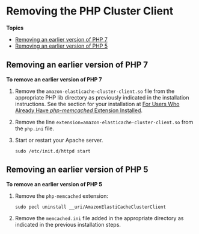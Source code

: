 # Removing the PHP Cluster Client<a name="Appendix.PHPAutoDiscoverySetup.Removing"></a>

**Topics**
+ [Removing an earlier version of PHP 7](#Appendix.PHPAutoDiscoverySetup.Removing.PHP7x)
+ [Removing an earlier version of PHP 5](#Appendix.PHPAutoDiscoverySetup.Removing.PHP5x)

## Removing an earlier version of PHP 7<a name="Appendix.PHPAutoDiscoverySetup.Removing.PHP7x"></a>

**To remove an earlier version of PHP 7**

1. Remove the `amazon-elasticache-cluster-client.so` file from the appropriate PHP lib directory as previously indicated in the installation instructions\. See the section for your installation at [For Users Who Already Have *php\-memcached* Extension Installed](Appendix.PHPAutoDiscoverySetup.md#Appendix.PHPAutoDiscoverySetup.InstallingExisting)\.

1. Remove the line `extension=amazon-elasticache-cluster-client.so` from the `php.ini` file\.

1. Start or restart your Apache server\.

   ```
   sudo /etc/init.d/httpd start
   ```

## Removing an earlier version of PHP 5<a name="Appendix.PHPAutoDiscoverySetup.Removing.PHP5x"></a>

**To remove an earlier version of PHP 5**

1. Remove the `php-memcached` extension:

   ```
   sudo pecl uninstall __uri/AmazonElastiCacheClusterClient
   ```

1.  Remove the `memcached.ini` file added in the appropriate directory as indicated in the previous installation steps\. 